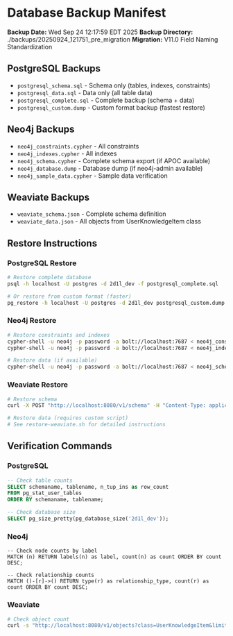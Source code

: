 # Database Backup Manifest

**Backup Date:** Wed Sep 24 12:17:59 EDT 2025
**Backup Directory:** ./backups/20250924_121751_pre_migration
**Migration:** V11.0 Field Naming Standardization

## PostgreSQL Backups
- `postgresql_schema.sql` - Schema only (tables, indexes, constraints)
- `postgresql_data.sql` - Data only (all table data)
- `postgresql_complete.sql` - Complete backup (schema + data)
- `postgresql_custom.dump` - Custom format backup (fastest restore)

## Neo4j Backups
- `neo4j_constraints.cypher` - All constraints
- `neo4j_indexes.cypher` - All indexes
- `neo4j_schema.cypher` - Complete schema export (if APOC available)
- `neo4j_database.dump` - Database dump (if neo4j-admin available)
- `neo4j_sample_data.cypher` - Sample data verification

## Weaviate Backups
- `weaviate_schema.json` - Complete schema definition
- `weaviate_data.json` - All objects from UserKnowledgeItem class

## Restore Instructions

### PostgreSQL Restore
```bash
# Restore complete database
psql -h localhost -U postgres -d 2d1l_dev -f postgresql_complete.sql

# Or restore from custom format (faster)
pg_restore -h localhost -U postgres -d 2d1l_dev postgresql_custom.dump
```

### Neo4j Restore
```bash
# Restore constraints and indexes
cypher-shell -u neo4j -p password -a bolt://localhost:7687 < neo4j_constraints.cypher
cypher-shell -u neo4j -p password -a bolt://localhost:7687 < neo4j_indexes.cypher

# Restore data (if available)
cypher-shell -u neo4j -p password -a bolt://localhost:7687 < neo4j_schema.cypher
```

### Weaviate Restore
```bash
# Restore schema
curl -X POST "http://localhost:8080/v1/schema" -H "Content-Type: application/json" -d @weaviate_schema.json

# Restore data (requires custom script)
# See restore-weaviate.sh for detailed instructions
```

## Verification Commands

### PostgreSQL
```sql
-- Check table counts
SELECT schemaname, tablename, n_tup_ins as row_count 
FROM pg_stat_user_tables 
ORDER BY schemaname, tablename;

-- Check database size
SELECT pg_size_pretty(pg_database_size('2d1l_dev'));
```

### Neo4j
```cypher
-- Check node counts by label
MATCH (n) RETURN labels(n) as label, count(n) as count ORDER BY count DESC;

-- Check relationship counts
MATCH ()-[r]->() RETURN type(r) as relationship_type, count(r) as count ORDER BY count DESC;
```

### Weaviate
```bash
# Check object count
curl -s "http://localhost:8080/v1/objects?class=UserKnowledgeItem&limit=1" | jq '.objects | length'
```
